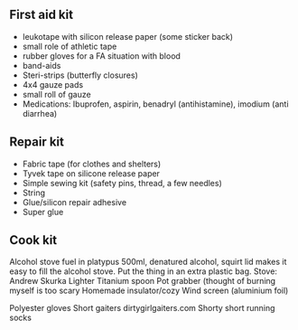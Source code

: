## First aid kit
- leukotape with silicon release paper (some sticker back)
- small role of athletic tape
- rubber gloves for a FA situation with blood
- band-aids
- Steri-strips (butterfly closures)
- 4x4 gauze pads
- small roll of gauze
- Medications: Ibuprofen, aspirin, benadryl (antihistamine), imodium (anti diarrhea)

## Repair kit
- Fabric tape (for clothes and shelters)
- Tyvek tape on silicone release paper
- Simple sewing kit (safety pins, thread, a few needles)
- String
- Glue/silicon repair adhesive
- Super glue

## Cook kit
Alcohol stove fuel in platypus 500ml, denatured alcohol, squirt lid makes it easy to fill the alcohol stove. Put the thing in an extra plastic bag.
Stove: Andrew Skurka
Lighter
Titanium spoon
Pot grabber (thought of burning myself is too scary
Homemade insulator/cozy
Wind screen (aluminium foil)

Polyester gloves
Short gaiters dirtygirlgaiters.com
Shorty short running socks
